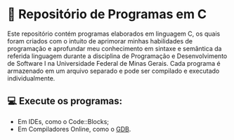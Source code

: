 # :open_file_folder: Repositório de Programas em C

Este repositório contém programas elaborados em linguagem C, os quais foram criados com o intuito de aprimorar minhas habilidades de programação e aprofundar meu conhecimento em sintaxe e semântica da referida linguagem durante a disciplina de Programação e Desenvolvimento de Software I na Universidade Federal de Minas Gerais. Cada programa é armazenado em um arquivo separado e pode ser compilado e executado individualmente.

## :computer: Execute os programas:
- Em IDEs, como o Code::Blocks;
- Em Compiladores Online, como o [GDB](https://www.onlinegdb.com/online_c_compiler#).
